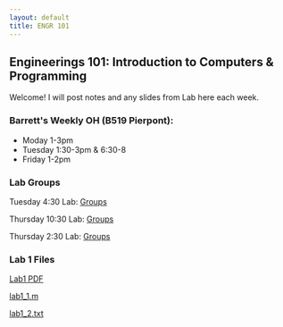 ```yaml
---
layout: default
title: ENGR 101
---
```

## Engineerings 101: Introduction to Computers & Programming

Welcome! I will post notes and any slides from Lab here each week. 

### Barrett's Weekly OH (B519 Pierpont): 
- Moday 1-3pm 
- Tuesday 1:30-3pm & 6:30-8
- Friday 1-2pm

### Lab Groups
Tuesday 4:30 Lab: [Groups](/groups19.md)

Thursday 10:30 Lab: [Groups](/groups21.md)

Thursday 2:30 Lab: [Groups](/groups22.md)

### Lab 1 Files
[Lab1 PDF](assets/Lab1.pdf)

[lab1_1.m](assets/lab1_1.m)

[lab1_2.txt](assets/lab1_2.txt)